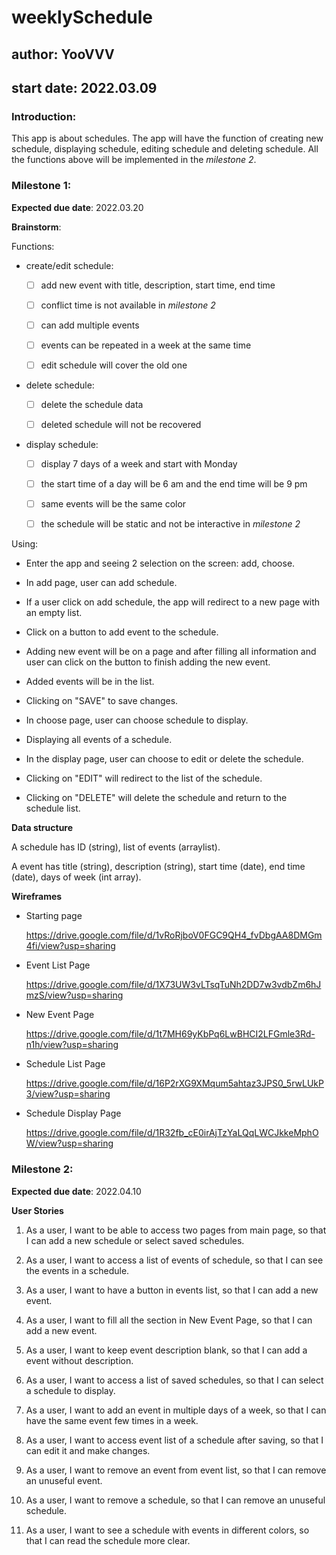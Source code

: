 # weeklySchedule
## author: YooVVV
## start date: 2022.03.09

### Introduction:

This app is about schedules. The app will have the function of creating new schedule, displaying
schedule, editing schedule and deleting schedule. All the functions above will be implemented in the
 *milestone 2*.

### Milestone 1:

**Expected due date**: 2022.03.20

**Brainstorm**: 

Functions:

- create/edit schedule:
    
    - [ ] add new event with title, description, start time, end time
    
    - [ ] conflict time is not available in *milestone 2*
    
    - [ ] can add multiple events
    
    - [ ] events can be repeated in a week at the same time
  
    - [ ] edit schedule will cover the old one
    

- delete schedule:
    
    - [ ] delete the schedule data
  
    - [ ] deleted schedule will not be recovered


- display schedule:
  
    - [ ] display 7 days of a week and start with Monday
  
    - [ ] the start time of a day will be 6 am and the end time will be 9 pm
  
    - [ ] same events will be the same color
  
    - [ ] the schedule will be static and not be interactive in *milestone 2*
    
Using:

- Enter the app and seeing 2 selection on the screen: add, choose.
   
- In add page, user can add schedule.

- If a user click on add schedule, the app will redirect to a new page with an empty list.
   
- Click on a button to add event to the schedule.

- Adding new event will be on a page and after filling all information and user can click on the
 button to finish adding the new event.
  
- Added events will be in the list.

- Clicking on "SAVE" to save changes.

- In choose page, user can choose schedule to display.

- Displaying all events of a schedule.

- In the display page, user can choose to edit or delete the schedule.

- Clicking on "EDIT" will redirect to the list of the schedule.

- Clicking on "DELETE" will delete the schedule and return to the schedule list.

**Data structure**

A schedule has ID (string), list of events (arraylist).

A event has title (string), description (string), start time (date), end time (date), days
 of week (int array).

**Wireframes**

- Starting page
  
  https://drive.google.com/file/d/1vRoRjboV0FGC9QH4_fvDbgAA8DMGm4fi/view?usp=sharing

- Event List Page

  https://drive.google.com/file/d/1X73UW3vLTsqTuNh2DD7w3vdbZm6hJmzS/view?usp=sharing

- New Event Page

  https://drive.google.com/file/d/1t7MH69yKbPq6LwBHCI2LFGmle3Rd-n1h/view?usp=sharing

- Schedule List Page

  https://drive.google.com/file/d/16P2rXG9XMqum5ahtaz3JPS0_5rwLUkP3/view?usp=sharing

- Schedule Display Page

  https://drive.google.com/file/d/1R32fb_cE0irAjTzYaLQqLWCJkkeMphOW/view?usp=sharing


### Milestone 2:

**Expected due date**: 2022.04.10

**User Stories**

1. As a user, I want to be able to access two pages from main page, so that I can add a new schedule
 or select saved schedules.
   
2. As a user, I want to access a list of events of schedule, so that I can see the events in
a schedule.
   
3. As a user, I want to have a button in events list, so that I can add a new event.

4. As a user, I want to fill all the section in New Event Page, so that I can add a new event.

5. As a user, I want to keep event description blank, so that I can add a event without description.

6. As a user, I want to access a list of saved schedules, so that I can select a schedule to 
   display.

7. As a user, I want to add an event in multiple days of a week, so that I can have the same event
 few times in a week.
   
8. As a user, I want to access event list of a schedule after saving, so that I can edit it and
 make changes.
   
9. As a user, I want to remove an event from event list, so that I can remove an unuseful event.

10. As a user, I want to remove a schedule, so that I can remove an unuseful schedule.

11. As a user, I want to see a schedule with events in different colors, so that I can read the
 schedule more clear.